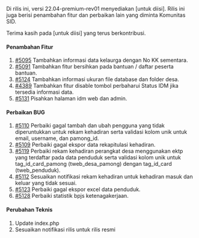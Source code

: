 Di rilis ini, versi 22.04-premium-rev01 menyediakan [untuk diisi]. Rilis ini juga berisi penambahan fitur dan perbaikan lain yang diminta Komunitas SID.

Terima kasih pada [untuk diisi] yang terus berkontribusi.

#### Penambahan Fitur
1. [#5095](https://github.com/OpenSID/OpenSID/issues/5095) Tambahkan informasi data kelaurga dengan No KK sementara.
2. [#5091](https://github.com/OpenSID/OpenSID/issues/5091) Tambahkan fitur bersihkan pada bantuan / daftar peserta bantuan.
3. [#5124](https://github.com/OpenSID/OpenSID/issues/5124) Tambahkan informasi ukuran file database dan folder desa.
4. [#4389](https://github.com/OpenSID/OpenSID/issues/4389) Tambahkan fitur disable tombol perbaharui Status IDM jika tersedia informasi data.
5. [#5131](https://github.com/OpenSID/OpenSID/issues/5131) Pisahkan halaman idm web dan admin.


#### Perbaikan BUG

1. [#5110](https://github.com/OpenSID/OpenSID/issues/5110) Perbaiki gagal tambah dan ubah pengguna yang tidak diperuntukkan untuk rekam kehadiran serta validasi kolom unik untuk email, username, dan pamong_id.
2. [#5109](https://github.com/OpenSID/OpenSID/issues/5109) Perbaiki gagal ekspor data rekapitulasi kehadiran.
3. [#5119](https://github.com/OpenSID/OpenSID/issues/5119) Perbaiki rekam kehadiran perangkat desa menggunakan ektp yang terdaftar pada data penduduk serta validasi kolom unik untuk tag_id_card_pamong (tweb_desa_pamong) dengan tag_id_card (tweb_penduduk).
4. [#5112](https://github.com/OpenSID/OpenSID/issues/5112) Sesuaikan notifikasi rekam kehadiran untuk kehadiran masuk dan keluar yang tidak sesuai.
5. [#5123](https://github.com/OpenSID/OpenSID/issues/5123) Perbaiki gagal ekspor excel data penduduk.
6. [#5128](https://github.com/OpenSID/OpenSID/issues/5128) Perbaiki statistik bpjs ketenagakerjaan.


#### Perubahan Teknis

1. Update index.php
2. Sesuaikan notifikasi rilis untuk rilis resmi

